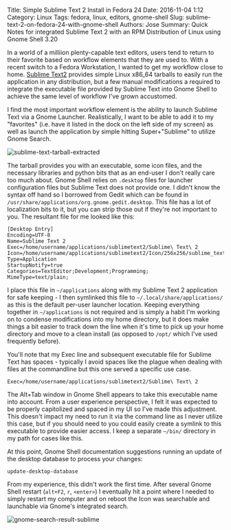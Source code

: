 Title: Simple Sublime Text 2 Install in Fedora 24
Date: 2016-11-04 1:12
Category: Linux
Tags: fedora, linux, editors, gnome-shell
Slug: sublime-text-2-on-fedora-24-with-gnome-shell
Authors: Jose
Summary: Quick Notes for integrated Sublime Text 2 with an RPM Distribution of Linux using Gnome Shell 3.20

In a world of a milliion plenty-capable text editors, users tend to return to their favorite based on workflow elements that they are used to. With a recent switch to a Fedora Workstation, I wanted to get my workflow close to home. [Sublime Text2](https://sublimetext.com/2) provides simple Linux x86_64 tarballs to easily run the application in any distribution, but a few manual modifications a required to integrate the executable file provided by Sublime Text into Gnome Shell to achieve the same level of workflow I've grown accustomed.

I find the most important workflow element is the ability to launch Sublime Text via a Gnome Launcher. Realistically, I want to be able to add it to my "favorites" (i.e. have it listed in the dock on the left side of my screen) as well as launch the application by simple hitting Super+"Sublime" to utilize Gnome Search.

![sublime-text-tarball-extracted]({filename}/images/sublime-text-tarball-extracted.png)

The tarball provides you with an executable, some icon files, and the necessary libraries and python bits that as an end-user I don't really care too much about. Gnome Shell relies on `.desktop` files for launcher configuration files but Sublime Text does not provide one. I didn't know the syntax off hand so I borrowed from Gedit which can be found in `/usr/share/applications/org.gnome.gedit.desktop`. This file has a lot of localization bits to it, but you can strip those out if they're not important to you. The resultant file for me looked like this:

```
[Desktop Entry]
Encoding=UTF-8
Name=Sublime Text 2
Exec=/home/username/applications/sublimetext2/Sublime\ Text\ 2
Icon=/home/username/applications/sublimetext2/Icon/256x256/sublime_text.png
Type=Application
StartupNotify=true
Categories=TextEditor;Development;Programming;
MimeType=text/plain;
```

I place this file in `~/applications` along with my Sublime Text 2 application for safe keeping - I then symlinked this file to `~/.local/share/applications/` as this is the default per-user launcher location. Keeping everything together in `~/applications` is not required and is simply a habit I'm working on to condense modifications into my home directory, but it does make things a bit easier to track down the line when it's time to pick up your home directory and move to a clean install (as opposed to `/opt/` which I've used frequently before).

You'll note that my Exec line and subsequent executable file for Sublime Text has spaces - typically I avoid spaces like the plague when dealing with files at the commandline but this one served a specific use case.

```
Exec=/home/username/applications/sublimetext2/Sublime\ Text\ 2
```

The Alt+Tab window in Gnome Shell appears to take this executable name into account. From a user experience perspective, I felt it was expected to be properly capitolized and spaced in my UI so I've made this adjustment. This doesn't impact my need to run it via the command line as I never utilize this case, but if you should need to you could easily create a symlink to this executable to provide easier access. I keep a separate `~/bin/` directory in my path for cases like this.

At this point, Gnome Shell documentation suggestions running an update of the desktop database to process your changes:

```
update-desktop-database
```

From my experience, this didn't work the first time. After several Gnome Shell restart (`alt+F2`, `r`, `<enter>`) I eventually hit a point where I needed to simply restart my computer and on reboot the Icon was searchable and launchable via Gnome's integrated search.

![gnome-search-result-sublime]({filename}/images/gnome-shell-search-sublime.png)
